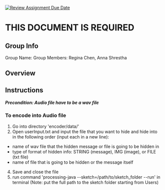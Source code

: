 [![Review Assignment Due Date](https://classroom.github.com/assets/deadline-readme-button-24ddc0f5d75046c5622901739e7c5dd533143b0c8e959d652212380cedb1ea36.svg)](https://classroom.github.com/a/ecp4su41)
# THIS DOCUMENT IS REQUIRED
## Group Info
Group Name: 
Group Members: Regina Chen, Anna Shrestha

## Overview


## Instructions

#### ***Precondition: Audio file have to be a wav file***

### To encode into Audio file
1. Go into directory 'encoder/data/'
2. Open userInput.txt and input the file that you want to hide and hide into in the following order (input each in a new line):
  - name of wav file that the hidden message or file is going to be hidden in
  - type of format of hidden info: STRING (message), IMG (image), or FILE (txt file)
  - name of file that is going to be hidden or the message itself
4. Save and close the file
5. run command 'processing-java --sketch=/path/to/sketch_folder --run' in terminal (Note: put the full path to the sketch folder starting from Users)
